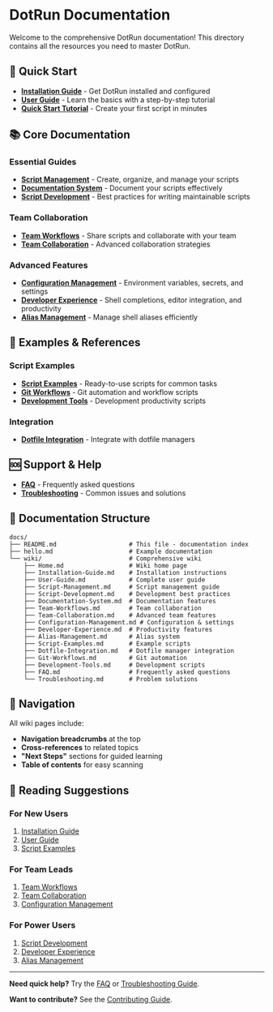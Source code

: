 # DotRun Documentation

Welcome to the comprehensive DotRun documentation! This directory contains all the resources you need to master DotRun.

## 🚀 Quick Start

- **[Installation Guide](wiki/Installation-Guide.md)** - Get DotRun installed and configured
- **[User Guide](wiki/User-Guide.md)** - Learn the basics with a step-by-step tutorial
- **[Quick Start Tutorial](wiki/User-Guide.md#quick-start-tutorial)** - Create your first script in minutes

## 📚 Core Documentation

### Essential Guides
- **[Script Management](wiki/Script-Management.md)** - Create, organize, and manage your scripts
- **[Documentation System](wiki/Documentation-System.md)** - Document your scripts effectively
- **[Script Development](wiki/Script-Development.md)** - Best practices for writing maintainable scripts

### Team Collaboration
- **[Team Workflows](wiki/Team-Workflows.md)** - Share scripts and collaborate with your team
- **[Team Collaboration](wiki/Team-Collaboration.md)** - Advanced collaboration strategies

### Advanced Features
- **[Configuration Management](wiki/Configuration-Management.md)** - Environment variables, secrets, and settings
- **[Developer Experience](wiki/Developer-Experience.md)** - Shell completions, editor integration, and productivity
- **[Alias Management](wiki/Alias-Management.md)** - Manage shell aliases efficiently

## 🎯 Examples & References

### Script Examples
- **[Script Examples](wiki/Script-Examples.md)** - Ready-to-use scripts for common tasks
- **[Git Workflows](wiki/Git-Workflows.md)** - Git automation and workflow scripts
- **[Development Tools](wiki/Development-Tools.md)** - Development productivity scripts

### Integration
- **[Dotfile Integration](wiki/Dotfile-Integration.md)** - Integrate with dotfile managers

## 🆘 Support & Help

- **[FAQ](wiki/FAQ.md)** - Frequently asked questions
- **[Troubleshooting](wiki/Troubleshooting.md)** - Common issues and solutions

## 📁 Documentation Structure

```
docs/
├── README.md                    # This file - documentation index
├── hello.md                     # Example documentation
└── wiki/                        # Comprehensive wiki
    ├── Home.md                  # Wiki home page
    ├── Installation-Guide.md    # Installation instructions
    ├── User-Guide.md            # Complete user guide
    ├── Script-Management.md     # Script management guide
    ├── Script-Development.md    # Development best practices
    ├── Documentation-System.md  # Documentation features
    ├── Team-Workflows.md        # Team collaboration
    ├── Team-Collaboration.md    # Advanced team features
    ├── Configuration-Management.md # Configuration & settings
    ├── Developer-Experience.md  # Productivity features
    ├── Alias-Management.md      # Alias system
    ├── Script-Examples.md       # Example scripts
    ├── Dotfile-Integration.md   # Dotfile manager integration
    ├── Git-Workflows.md         # Git automation
    ├── Development-Tools.md     # Development scripts
    ├── FAQ.md                   # Frequently asked questions
    └── Troubleshooting.md       # Problem solutions
```

## 🧭 Navigation

All wiki pages include:
- **Navigation breadcrumbs** at the top
- **Cross-references** to related topics
- **"Next Steps"** sections for guided learning
- **Table of contents** for easy scanning

## 📖 Reading Suggestions

### For New Users
1. [Installation Guide](wiki/Installation-Guide.md)
2. [User Guide](wiki/User-Guide.md)
3. [Script Examples](wiki/Script-Examples.md)

### For Team Leads
1. [Team Workflows](wiki/Team-Workflows.md)
2. [Team Collaboration](wiki/Team-Collaboration.md)
3. [Configuration Management](wiki/Configuration-Management.md)

### For Power Users
1. [Script Development](wiki/Script-Development.md)
2. [Developer Experience](wiki/Developer-Experience.md)
3. [Alias Management](wiki/Alias-Management.md)

---

**Need quick help?** Try the [FAQ](wiki/FAQ.md) or [Troubleshooting Guide](wiki/Troubleshooting.md).

**Want to contribute?** See the [Contributing Guide](../CONTRIBUTING.md).